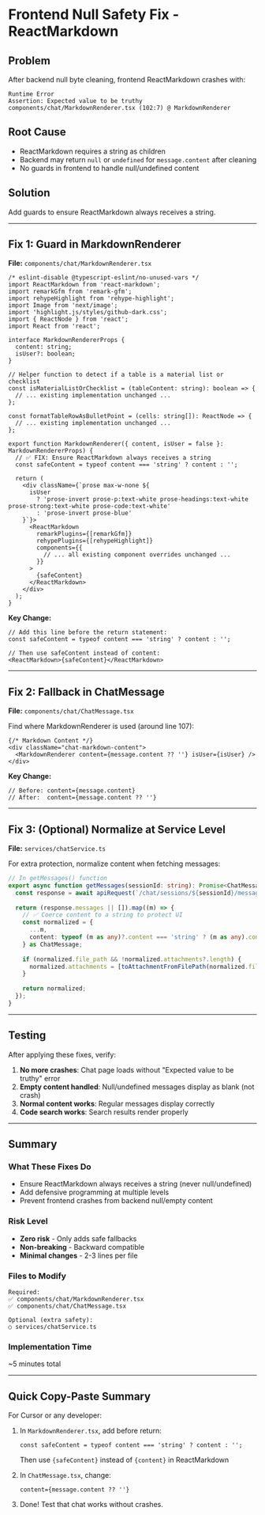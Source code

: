 # Frontend Null Safety Fix - ReactMarkdown

## Problem
After backend null byte cleaning, frontend ReactMarkdown crashes with:
```
Runtime Error
Assertion: Expected value to be truthy
components/chat/MarkdownRenderer.tsx (102:7) @ MarkdownRenderer
```

## Root Cause
- ReactMarkdown requires a string as children
- Backend may return `null` or `undefined` for `message.content` after cleaning
- No guards in frontend to handle null/undefined content

## Solution
Add guards to ensure ReactMarkdown always receives a string.

---

## Fix 1: Guard in MarkdownRenderer

**File:** `components/chat/MarkdownRenderer.tsx`

```tsx
/* eslint-disable @typescript-eslint/no-unused-vars */
import ReactMarkdown from 'react-markdown';
import remarkGfm from 'remark-gfm';
import rehypeHighlight from 'rehype-highlight';
import Image from 'next/image';
import 'highlight.js/styles/github-dark.css';
import { ReactNode } from 'react';
import React from 'react';

interface MarkdownRendererProps {
  content: string;
  isUser?: boolean;
}

// Helper function to detect if a table is a material list or checklist
const isMaterialListOrChecklist = (tableContent: string): boolean => {
  // ... existing implementation unchanged ...
};

const formatTableRowAsBulletPoint = (cells: string[]): ReactNode => {
  // ... existing implementation unchanged ...
};

export function MarkdownRenderer({ content, isUser = false }: MarkdownRendererProps) {
  // ✅ FIX: Ensure ReactMarkdown always receives a string
  const safeContent = typeof content === 'string' ? content : '';
  
  return (
    <div className={`prose max-w-none ${
      isUser 
        ? 'prose-invert prose-p:text-white prose-headings:text-white prose-strong:text-white prose-code:text-white' 
        : 'prose-invert prose-blue'
    }`}>
      <ReactMarkdown
        remarkPlugins={[remarkGfm]}
        rehypePlugins={[rehypeHighlight]}
        components={{
          // ... all existing component overrides unchanged ...
        }}
      >
        {safeContent}
      </ReactMarkdown>
    </div>
  );
}
```

**Key Change:**
```tsx
// Add this line before the return statement:
const safeContent = typeof content === 'string' ? content : '';

// Then use safeContent instead of content:
<ReactMarkdown>{safeContent}</ReactMarkdown>
```

---

## Fix 2: Fallback in ChatMessage

**File:** `components/chat/ChatMessage.tsx`

Find where MarkdownRenderer is used (around line 107):

```tsx
{/* Markdown Content */}
<div className="chat-markdown-content">
  <MarkdownRenderer content={message.content ?? ''} isUser={isUser} />
</div>
```

**Key Change:**
```tsx
// Before: content={message.content}
// After:  content={message.content ?? ''}
```

---

## Fix 3: (Optional) Normalize at Service Level

**File:** `services/chatService.ts`

For extra protection, normalize content when fetching messages:

```typescript
// In getMessages() function
export async function getMessages(sessionId: string): Promise<ChatMessage[]> {
  const response = await apiRequest(`/chat/sessions/${sessionId}/messages`);
  
  return (response.messages || []).map((m) => {
    // ✅ Coerce content to a string to protect UI
    const normalized = {
      ...m,
      content: typeof (m as any)?.content === 'string' ? (m as any).content : '',
    } as ChatMessage;
    
    if (normalized.file_path && !normalized.attachments?.length) {
      normalized.attachments = [toAttachmentFromFilePath(normalized.file_path)];
    }
    
    return normalized;
  });
}
```

---

## Testing

After applying these fixes, verify:

1. **No more crashes**: Chat page loads without "Expected value to be truthy" error
2. **Empty content handled**: Null/undefined messages display as blank (not crash)
3. **Normal content works**: Regular messages display correctly
4. **Code search works**: Search results render properly

---

## Summary

### What These Fixes Do
- Ensure ReactMarkdown always receives a string (never null/undefined)
- Add defensive programming at multiple levels
- Prevent frontend crashes from backend null/empty content

### Risk Level
- **Zero risk** - Only adds safe fallbacks
- **Non-breaking** - Backward compatible
- **Minimal changes** - 2-3 lines per file

### Files to Modify
```
Required:
✅ components/chat/MarkdownRenderer.tsx
✅ components/chat/ChatMessage.tsx

Optional (extra safety):
○ services/chatService.ts
```

### Implementation Time
~5 minutes total

---

## Quick Copy-Paste Summary

For Cursor or any developer:

1. In `MarkdownRenderer.tsx`, add before return:
   ```tsx
   const safeContent = typeof content === 'string' ? content : '';
   ```
   Then use `{safeContent}` instead of `{content}` in ReactMarkdown

2. In `ChatMessage.tsx`, change:
   ```tsx
   content={message.content ?? ''}
   ```

3. Done! Test that chat works without crashes.